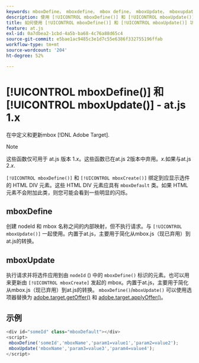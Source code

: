 ```yaml
---
keywords: mboxDefine， mboxdefine， mbox define， mboxUpdate， mboxupdate， mbox更新， at.js，函数，函数， mboxDefine0
description: 使用 [!UICONTROL mboxDefine()] 和 [!UICONTROL mboxUpdate()] 函数 [!DNL Adobe Target] at.js JavaScript库来定义或更新mbox。 (at.js 1.x)
title: 如何使用 [!UICONTROL mboxDefine()] 和 [!UICONTROL mboxUpdate()] 功能？
feature: at.js
exl-id: 0a7dbea2-1cbd-4a5b-ba68-4c76a88d65c4
source-git-commit: e5bae1ac9485c3e1d7c55e6386f332755196ffab
workflow-type: tm+mt
source-wordcount: '204'
ht-degree: 52%

---
```


# [!UICONTROL mboxDefine()] 和 [!UICONTROL mboxUpdate()] - at.js 1.x

在中定义和更新mbox [!DNL Adobe Target].

>[!NOTE]
>
>这些函数仅可用于 at.js 版本 1.*x*。这些函数已在at.js 2版本中弃用。*x*.如果与at.js 2.*x*.

`[!UICONTROL mboxDefine()]` 和 `[!UICONTROL mboxCreate()]` 绑定到应显示选件的 HTML DIV 元素。这些 HTML DIV 元素应具有 `mboxDefault` 类。如果 HTML 元素不会附加此类，则您可能会看到一些明显的闪烁。

## mboxDefine

创建 nodeId 和 mbox 名称之间的内部映射，但不执行请求。与 `[!UICONTROL mboxUpdate()]` 一起使用。内置于at.js，主要用于简化从mbox.js（现已弃用）到at.js的转换。

## mboxUpdate

执行请求并将选件应用到由 `nodeId` () 中的 `mboxDefine()` 标识的元素。也可以用来更新由 `[!UICONTROL mboxCreate]` 发起的 mbox。内置于at.js，主要用于简化从mbox.js（现已弃用）到at.js的转换。 `mboxDefine()`/`mboxUpdate()` 可以使用选项器替换为 [adobe.target.getOffer()](/help/dev/implement/client-side/atjs/atjs-functions/adobe-target-getoffer.md) 和 [adobe.target.applyOffer()](/help/dev/implement/client-side/atjs/atjs-functions/adobe-target-applyoffer.md)。

## 示例

```javascript {line-numbers="true"}
<div id="someId" class="mboxDefault"></div> 
<script> 
 mboxDefine('someId','mboxName','param1=value1','param2=value2'); 
 mboxUpdate('mboxName','param3=value3','param4=value4'); 
</script>
```
